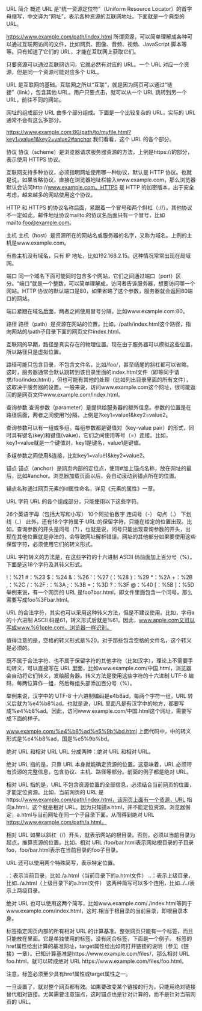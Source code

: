 URL 简介
概述
URL 是“统一资源定位符”（Uniform Resource Locator）的首字母缩写，中文译为“网址”，表示各种资源的互联网地址。下面就是一个典型的 URL。

https://www.example.com/path/index.html
所谓资源，可以简单理解成各种可以通过互联网访问的文件，比如网页、图像、音频、视频、JavaScript 脚本等等。只有知道了它们的 URL，才能在互联网上获取它们。

只要资源可以通过互联网访问，它就必然有对应的 URL。一个 URL 对应一个资源，但是同一个资源可能对应多个 URL。

URL 是互联网的基础。互联网之所以“互联”，就是因为网页可以通过“链接”（link），包含其他 URL。用户只要点击，就可以从一个 URL 跳转到另一个 URL，前往不同的网站。

网址的组成部分
URL 由多个部分组成。下面是一个比较复杂的 URL，实际的 URL 通常不会有这么多部分。

https://www.example.com:80/path/to/myfile.html?key1=value1&key2=value2#anchor
我们看看，这个 URL 的各个部分。

协议
协议（scheme）是浏览器请求服务器资源的方法，上例是https://的部分，表示使用 HTTPS 协议。

互联网支持多种协议，必须指明网址使用哪一种协议，默认是 HTTP 协议。也就是说，如果省略协议，直接在浏览器地址栏输入www.example.com，那么浏览器默认会访问http://www.example.com。HTTPS 是 HTTP 的加密版本，出于安全考虑，越来越多的网站使用这个协议。

HTTP 和 HTTPS 的协议名称后面，紧跟着一个冒号和两个斜杠（://）。其他协议不一定如此，邮件地址协议mailto:的协议名后面只有一个冒号，比如mailto:foo@example.com。

主机
主机（host）是资源所在的网站名或服务器的名字，又称为域名。上例的主机是www.example.com。

有些主机没有域名，只有 IP 地址，比如192.168.2.15。这种情况常常出现在局域网。

端口
同一个域名下面可能同时包含多个网站，它们之间通过端口（port）区分。“端口”就是一个整数，可以简单理解成，访问者告诉服务器，想要访问哪一个网站。HTTP 协议的默认端口是80，如果省略了这个参数，服务器就会返回80端口的网站。

端口紧跟在域名后面，两者之间使用冒号分隔，比如www.example.com:80。

路径
路径（path）是资源在网站的位置。比如，/path/index.html这个路径，指向网站的/path子目录下面的网页文件index.html。

互联网的早期，路径是真实存在的物理位置。现在由于服务器可以模拟这些位置，所以路径只是虚拟位置。

路径可能只包含目录，不包含文件名，比如/foo/，甚至结尾的斜杠都可以省略。这时，服务器通常会默认跳转到该目录里面的index.html文件（即等同于请求/foo/index.html），但也可能有其他的处理（比如列出目录里面的所有文件），这取决于服务器的设置。一般来说，访问www.example.com这个网址，很可能返回的是网页文件www.example.com/index.html。

查询参数
查询参数（parameter）是提供给服务器的额外信息。参数的位置是在路径后面，两者之间使用?分隔，上例是?key1=value1&key2=value2。

查询参数可以有一组或多组。每组参数都是键值对（key-value pair）的形式，同时具有键名(key)和键值(value)，它们之间使用等号（=）连接。比如，key1=value就是一个键值对，key1是键名，value1是键值。

多组参数之间使用&连接，比如key1=value1&key2=value2。

锚点
锚点（anchor）是网页内部的定位点，使用#加上锚点名称，放在网址的最后，比如#anchor。浏览器加载页面以后，会自动滚动到锚点所在的位置。

锚点名称通过网页元素的id属性命名，详见《元素的属性》一章。

URL 字符
URL 的各个组成部分，只能使用以下这些字符。

26个英语字母（包括大写和小写）
10个阿拉伯数字
连词号（-）
句点（.）
下划线（_）
此外，还有18个字符属于 URL 的保留字符，只能在给定的位置出现。比如，查询参数的开头是问号（?），也就是说，问号只能出现查询参数的开头，出现在其他位置就是非法的，会导致网址解析错误。网址的其他部分如果要使用这些保留字符，必须使用它们的转义形式。

URL 字符转义的方法是，在这些字符的十六进制 ASCII 码前面加上百分号（%）。下面是这18个字符及其转义形式。

!：%21
#：%23
$：%24
&：%26
'：%27
(：%28
)：%29
*：%2A
+：%2B
,：%2C
/：%2F
:：%3A
;：%3B
=：%3D
?：%3F
@：%40
[：%5B
]：%5D
举例来说，有一个网页的 URL 是foo?bar.html，即文件里面包含一个问号，那么需要写成foo%3Fbar.html。

URL 的合法字符，其实也可以采用这种转义方法，但是不建议使用。比如，字母a的十六进制 ASCII 码是61，转义形式后就是%61。因此，www.apple.com又可以写成www.%61pple.com，浏览器一样识别。

值得注意的是，空格的转义形式是%20。对于那些包含空格的文件名，这个转义是必须的。

既不属于合法字符、也不属于保留字符的其他字符（比如汉字），理论上不需要手动转义，可以直接写在 URL 里面，比如www.example.com/中国.html，浏览器会自动将它们转义，发给服务器。转义方法是使用这些字符的十六进制 UTF-8 编码，每两位算作一组，然后每组头部添加百分号（%）。

举例来说，汉字中的 UTF-8 十六进制编码是e4b8ad，每两个字符一组，URL 转义后就为%e4%b8%ad。也就是说，URL 里面凡是有汉字中的地方，都要写成%e4%b8%ad。因此，访问www.example.com/中国.html这个网址，需要写成下面的样子。

www.example.com/%e4%b8%ad%e5%9b%bd.html
上面代码中，中的转义形式是%e4%b8%ad，国是%e5%9b%bd。

绝对 URL 和相对 URL
URL 分成两种：绝对 URL 和相对 URL。

绝对 URL 指的是，只靠 URL 本身就能确定资源的位置。这意味着，URL 必须带有资源的完整信息，包含协议、主机、路径等部分。前面的例子都是绝对 URL。

相对 URL 指的是，URL 不包含资源位置的全部信息，必须结合当前网页的位置，才能定位资源。比如，当前网页的 URL 是https://www.example.com/path/index.html，该网页上面有一个资源，URL 指向a.html，这个就是相对 URL。因为只知道a.html，并不能定位资源。浏览器假定，a.html与当前网址在同一个子目录下面，从而得到绝对 URL https://www.example.com/path/a.html。

相对 URL 如果以斜杠（/）开头，就表示网站的根目录。否则，必须以当前目录为起点，推算资源的位置。比如，相对 URL /foo/bar.html表示网站根目录的子目录foo，foo/bar.html表示在当前目录的foo子目录。

URL 还可以使用两个特殊简写，表示特定位置。

.：表示当前目录，比如./a.html（当前目录下的a.html文件）
..：表示上级目录，比如../a.html（上级目录下的a.html文件）
这两种简写可以多个连用，比如../../表示上两级目录。

绝对 URL 也可以使用这两个简写，比如www.example.com/./index.html等同于www.example.com/index.html，这时.相当于根目录的当前目录，即根目录本身。

<base>
<base>标签指定网页内部的所有相对 URL 的计算基准。整张网页只能有一个<base>标签，而且只能放在<head>里面。它是单独使用的标签，没有闭合标签，下面是一个例子。

<head>
<base href="https://www.example.com/files/" target="_blank">
</head>
<base>标签的href属性给出计算的基准网址，target属性给出如何打开链接的说明（参见《链接》一章）。已知计算基准是https://www.example.com/files/，那么相对 URL foo.html，就可以转成绝对 URL https://www.example.com/files/foo.html。

注意，<base>标签必须至少具有href属性或target属性之一。

<base href="http://foo.com/app/">
<base target="_blank">
一旦设置了<base>，就对整个网页都有效。如果要改变某个链接的行为，只能用绝对链接替代相对链接。尤其需要注意锚点，这时锚点也是针对<base>计算的，而不是针对当前网页的 URL。
